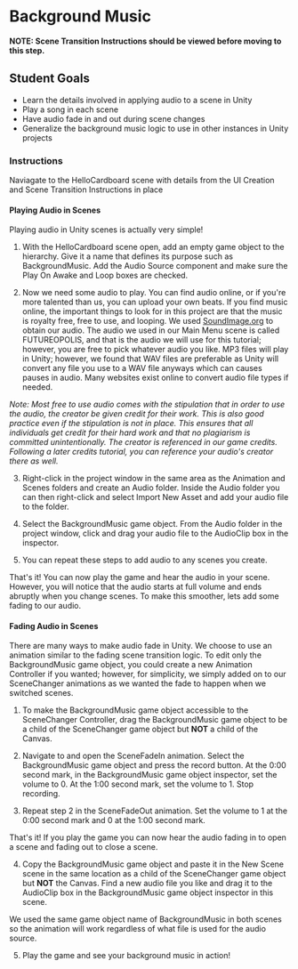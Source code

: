 # Background Music
<b>NOTE: Scene Transition Instructions should be viewed before moving to this step. </b>

## Student Goals ##
- Learn the details involved in applying audio to a scene in Unity
- Play a song in each scene
- Have audio fade in and out during scene changes
- Generalize the background music logic to use in other instances in Unity projects

### Instructions ###
Naviagate to the HelloCardboard scene with details from the UI Creation and Scene Transition Instructions in place
#### Playing Audio in Scenes ####
Playing audio in Unity scenes is actually very simple!
1. With the HelloCardboard scene open, add an empty game object to the hierarchy. Give it a name that defines its purpose such as BackgroundMusic. Add the Audio Source component and make sure the Play On Awake and Loop boxes are checked.

2. Now we need some audio to play. You can find audio online, or if you're more talented than us, you can upload your own beats. If you find music online, the important things to look for in this project are that the music is royalty free, free to use, and looping. We used [SoundImage.org](https://soundimage.org/looping-music/) to obtain our audio. The audio we used in our Main Menu scene is called FUTUREOPOLIS, and that is the audio we will use for this tutorial; however, you are free to pick whatever audio you like. MP3 files will play in Unity; however, we found that WAV files are preferable as Unity will convert any file you use to a WAV file anyways which can causes pauses in audio. Many websites exist online to convert audio file types if needed.

<i>Note: Most free to use audio comes with the stipulation that in order to use the audio, the creator be given credit for their work. This is also good practice even if the stipulation is not in place. This ensures that all individuals get credit for their hard work and that no plagiarism is committed unintentionally. The creator is referenced in our game credits. Following a later credits tutorial, you can reference your audio's creator there as well.</i> 

3. Right-click in the project window in the same area as the Animation and Scenes folders and create an Audio folder. Inside the Audio folder you can then right-click and select Import New Asset and add your audio file to the folder.

4. Select the BackgroundMusic game object. From the Audio folder in the project window, click and drag your audio file to the AudioClip box in the inspector.

5. You can repeat these steps to add audio to any scenes you create.

That's it! You can now play the game and hear the audio in your scene. However, you will notice that the audio starts at full volume and ends abruptly when you change scenes. To make this smoother, lets add some fading to our audio.

#### Fading Audio in Scenes ####
There are many ways to make audio fade in Unity. We choose to use an animation similar to the fading scene transition logic. To edit only the BackgroundMusic game object, you could create a new Animation Controller if you wanted; however, for simplicity, we simply added on to our SceneChanger animations as we wanted the fade to happen when we switched scenes.

1. To make the BackgroundMusic game object accessible to the SceneChanger Controller, drag the BackgroundMusic game object to be a child of the SceneChanger game object but <b>NOT</b> a child of the Canvas. 

2. Navigate to and open the SceneFadeIn animation. Select the BackgroundMusic game object and press the record button. At the 0:00 second mark, in the BackgroundMusic game object inspector, set the volume to 0. At the 1:00 second mark, set the volume to 1. Stop recording.

3. Repeat step 2 in the SceneFadeOut animation. Set the volume to 1 at the 0:00 second mark and 0 at the 1:00 second mark.

That's it! If you play the game you can now hear the audio fading in to open a scene and fading out to close a scene.

4. Copy the BackgroundMusic game object and paste it in the New Scene scene in the same location as a child of the SceneChanger game object but <b>NOT</b> the Canvas. Find a new audio file you like and drag it to the AudioClip box in the BackgroundMusic game object inspector in this scene. 

We used the same game object name of BackgroundMusic in both scenes so the animation will work regardless of what file is used for the audio source.

5. Play the game and see your background music in action!
